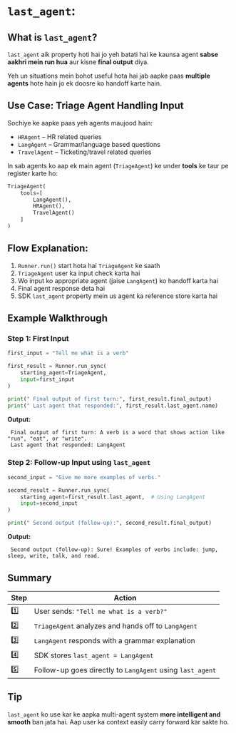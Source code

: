 
# `last_agent`:

##  What is `last_agent`?

`last_agent` aik property hoti hai jo yeh batati hai ke kaunsa agent **sabse aakhri mein run hua** aur kisne **final output** diya.

Yeh un situations mein bohot useful hota hai jab aapke paas **multiple agents** hote hain jo ek doosre ko handoff karte hain.


##  Use Case: Triage Agent Handling Input

Sochiye ke aapke paas yeh agents maujood hain:

*  `HRAgent` – HR related queries
*  `LangAgent` – Grammar/language based questions
*  `TravelAgent` – Ticketing/travel related queries

In sab agents ko aap ek main agent (`TriageAgent`) ke under **tools** ke taur pe register karte ho:

```python
TriageAgent(
    tools=[
        LangAgent(),
        HRAgent(),
        TravelAgent()
    ]
)
```


##  Flow Explanation:

1. `Runner.run()` start hota hai `TriageAgent` ke saath
2. `TriageAgent` user ka input check karta hai
3. Wo input ko appropriate agent (jaise `LangAgent`) ko handoff karta hai
4. Final agent response deta hai
5. SDK `last_agent` property mein us agent ka reference store karta hai



##  Example Walkthrough

###  Step 1: First Input

```python
first_input = "Tell me what is a verb"

first_result = Runner.run_sync(
    starting_agent=TriageAgent,
    input=first_input
)

print(" Final output of first turn:", first_result.final_output)
print(" Last agent that responded:", first_result.last_agent.name)
```

**Output:**

```
 Final output of first turn: A verb is a word that shows action like "run", "eat", or "write".
 Last agent that responded: LangAgent
```


###  Step 2: Follow-up Input using `last_agent`

```python
second_input = "Give me more examples of verbs."

second_result = Runner.run_sync(
    starting_agent=first_result.last_agent,  # Using LangAgent
    input=second_input
)

print(" Second output (follow-up):", second_result.final_output)
```

**Output:**

```
 Second output (follow-up): Sure! Examples of verbs include: jump, sleep, write, talk, and read.
```


## Summary

| Step | Action                                                    |
| ---- | --------------------------------------------------------- |
| 1️⃣  | User sends: `"Tell me what is a verb?"`                   |
| 2️⃣  | `TriageAgent` analyzes and hands off to `LangAgent`       |
| 3️⃣  | `LangAgent` responds with a grammar explanation           |
| 4️⃣  | SDK stores `last_agent = LangAgent`                       |
| 5️⃣  | Follow-up goes directly to `LangAgent` using `last_agent` |



##  Tip

`last_agent` ko use kar ke aapka multi-agent system **more intelligent and smooth** ban jata hai. Aap user ka context easily carry forward kar sakte ho.



